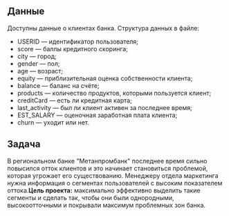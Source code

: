 ## Данные
Доступны данные о клиентах банка.
Структура данных в файле:
* USERID — идентификатор пользователя;
* score — баллы кредитного скоринга;
* city — город;
* gender — пол;
* age — возраст;
* equity — приблизительная оценка собственности клиента; 
* balance — баланс на счёте;
* products — количество продуктов, которыми пользуется клиент;
* creditCard — есть ли кредитная карта;
* last_activity — был ли клиент активен за последнее время;
* EST_SALARY — оценочная заработная плата клиента;
* churn — уходит или нет.
## Задача
В региональном банке "Метанпромбанк" последнее время сильно повысился отток клиентов и это начинает становиться проблемой, которая угрожает его существованию. Менеджеру отдела маркетинга нужна информация о сегментах пользователей с высоким показателем оттока.**Цель проекта:** максимально эффективно выделить такие сегменты и сделать так, чтобы они были однородными, высокоотточными и покрывали максимум проблемных зон банка.
